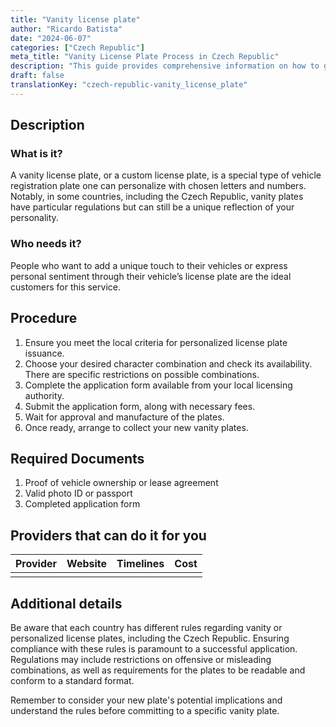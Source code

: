 ```yaml
---
title: "Vanity license plate"
author: "Ricardo Batista"
date: "2024-06-07"
categories: ["Czech Republic"]
meta_title: "Vanity License Plate Process in Czech Republic"
description: "This guide provides comprehensive information on how to get a Vanity License Plate in the Czech Republic. Including detailed procedures, needed documents and potential service providers."
draft: false
translationKey: "czech-republic-vanity_license_plate"
---
```


## Description
### What is it?
A vanity license plate, or a custom license plate, is a special type of vehicle registration plate one can personalize with chosen letters and numbers. Notably, in some countries, including the Czech Republic, vanity plates have particular regulations but can still be a unique reflection of your personality.

### Who needs it?
People who want to add a unique touch to their vehicles or express personal sentiment through their vehicle’s license plate are the ideal customers for this service.

## Procedure
1. Ensure you meet the local criteria for personalized license plate issuance.
2. Choose your desired character combination and check its availability. There are specific restrictions on possible combinations.
3. Complete the application form available from your local licensing authority. 
4. Submit the application form, along with necessary fees.
5. Wait for approval and manufacture of the plates.
6. Once ready, arrange to collect your new vanity plates.

## Required Documents
1. Proof of vehicle ownership or lease agreement
2. Valid photo ID or passport
3. Completed application form

## Providers that can do it for you

| Provider        |     Website     |     Timelines    |       Cost      |
| --------------- | --------------- |  :-------------: | :-------------: |
|                           |                    |                           |                     |

## Additional details
Be aware that each country has different rules regarding vanity or personalized license plates, including the Czech Republic. Ensuring compliance with these rules is paramount to a successful application. Regulations may include restrictions on offensive or misleading combinations, as well as requirements for the plates to be readable and conform to a standard format. 

Remember to consider your new plate's potential implications and understand the rules before committing to a specific vanity plate.